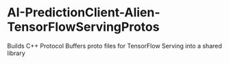 # AI-PredictionClient-Alien-TensorFlowServingProtos
Builds C++ Protocol Buffers proto files for TensorFlow Serving into a shared library
